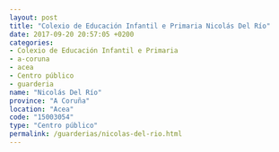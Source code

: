 ```yaml
---
layout: post
title: "Colexio de Educación Infantil e Primaria Nicolás Del Río"
date: 2017-09-20 20:57:05 +0200
categories:
- Colexio de Educación Infantil e Primaria
- a-coruna
- acea
- Centro público
- guarderia
name: "Nicolás Del Río"
province: "A Coruña"
location: "Acea"
code: "15003054"
type: "Centro público"
permalink: /guarderias/nicolas-del-rio.html
---
```

